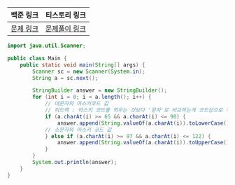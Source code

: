 | 백준 링크                                         | 티스토리 링크                                      |
|:----------------------------------------------|:---------------------------------------------|
| [문제 링크](https://www.acmicpc.net/problem/2744) | [문제풀이 링크](https://strong-park.tistory.com/6) |

```java
import java.util.Scanner;

public class Main {
    public static void main(String[] args) {
        Scanner sc = new Scanner(System.in);
        String a = sc.next();

        StringBuilder answer = new StringBuilder();
        for (int i = 0; i < a.length(); i++) {
            // 대문자의 아스키코드 값
            // 피드백 : 아스키 코드를 외우는 것보다 '문자'로 비교하는게 코드상으로 직관적이라 좋다
            if (a.charAt(i) >= 65 && a.charAt(i) <= 90) {
                answer.append(String.valueOf(a.charAt(i)).toLowerCase());
            // 소문자의 아스키 코드 값
            } else if (a.charAt(i) >= 97 && a.charAt(i) <= 122) {
                answer.append(String.valueOf(a.charAt(i)).toUpperCase());
            }
        }
        System.out.println(answer);
    }
}

```